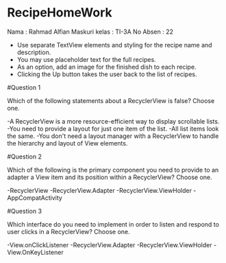 # RecipeHomeWork
Nama : Rahmad Alfian Maskuri
kelas : TI-3A
No Absen : 22

- Use separate TextView elements and styling for the recipe name and description.
- You may use placeholder text for the full recipes.
- As an option, add an image for the finished dish to each recipe.
- Clicking the Up button takes the user back to the list of recipes.


#Question 1

Which of the following statements about a RecyclerView is false? Choose one.

-A RecyclerView is a more resource-efficient way to display scrollable lists.
-You need to provide a layout for just one item of the list.
-All list items look the same.
-You don't need a layout manager with a RecyclerView to handle the hierarchy and layout of View elements.

#Question 2

Which of the following is the primary component you need to provide to an adapter a View item and its position within a RecyclerView? Choose one.

-RecyclerView
-RecyclerView.Adapter
-RecyclerView.ViewHolder
-AppCompatActivity


#Question 3

Which interface do you need to implement in order to listen and respond to user clicks in a RecyclerView? Choose one.

-View.onClickListener
-RecyclerView.Adapter
-RecyclerView.ViewHolder
-View.OnKeyListener
